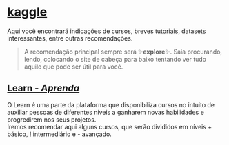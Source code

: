# [kaggle](https://www.kaggle.com/)
Aqui você encontrará indicações de cursos, breves tutoriais, datasets interessantes, entre outras recomendações.
> A recomendação principal sempre será ✨**explore**✨. Saia procurando, lendo, colocando o site de cabeça para baixo tentando ver tudo aquilo que pode ser útil para você.

## [Learn - _Aprenda_](https://www.kaggle.com/learn)
O Learn é uma parte da plataforma que disponibiliza cursos no intuito de auxiliar pessoas de diferentes níveis a ganharem novas habilidades e progredirem nos seus projetos.<br>
Iremos recomendar aqui alguns cursos, que serão divididos em níveis + básico, ! intermediário e - avançado. 